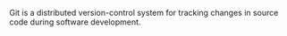 Git is a distributed version-control system for tracking changes in source code during software development.